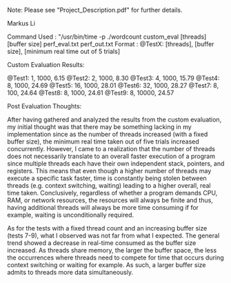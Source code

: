 Note: Please see "Project_Description.pdf" for further details. 

Markus Li

Command Used : "/usr/bin/time -p ./wordcount custom_eval [threads] [buffer size] perf_eval.txt perf_out.txt
Format       : @TestX: [threads], [buffer size], [minimum real time out of 5 trials] 

Custom Evaluation Results: 

@Test1: 1, 1000, 6.15
@Test2: 2, 1000, 8.30
@Test3: 4, 1000, 15.79
@Test4: 8, 1000, 24.69
@Test5: 16, 1000, 28.01
@Test6: 32, 1000, 28.27
@Test7: 8, 100, 24.64
@Test8: 8, 1000, 24.61
@Test9: 8, 10000, 24.57

Post Evaluation Thoughts: 

After having gathered and analyzed the results from the custom evaluation, my initial thought was that there may be something lacking in my implementation since as the number of threads increased (with a fixed buffer size), the minimum real time taken out of five trials increased concurrently. However, I came to a realization that the number of threads does not necessarily translate to an overall faster execution of a program since multiple threads each have their own independent stack, pointers, and registers. This means that even though a higher number of threads may execute a specific task faster, time is constantly being stolen between threads (e.g. context switching, waiting) leading to a higher overall, real time taken. Conclusively, regardless of whether a program demands CPU, RAM, or network resources, the resources will always be finite and thus, having additional threads will always be more time consuming if for example, waiting is unconditionally required. 

As for the tests with a fixed thread count and an increasing buffer size (tests 7-9), what I observed was not far from what I expected. The general trend showed a decrease in real-time consumed as the buffer size increased. As threads share memory, the larger the buffer space, the less the occurrences where threads need to compete for time that occurs during context switching or waiting for example. As such, a larger buffer size admits to threads more data simultaneously. 


